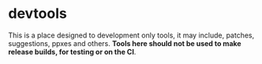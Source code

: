 # devtools

This is a place designed to development only tools, it may include, patches, suggestions, ppxes and others. **Tools here should not be used to make release builds, for testing or on the CI**.
